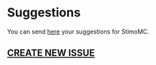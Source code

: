 # Suggestions
You can send [here](https://github.com/StimoMC/Suggestions/issues/new) your suggestions for StimoMC.

## [CREATE NEW ISSUE](https://github.com/StimoMC/Suggestions/issues/new)
